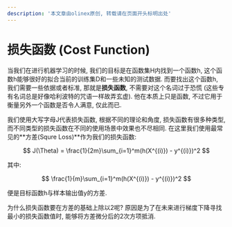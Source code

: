 ```yaml
---
description: '本文章由olinex原创, 转载请在页面开头标明出处'
---
```


# 损失函数 \(Cost Function\)

当我们在进行机器学习的时候, 我们的目标是在函数集H内找到一个函数h, 这个函数h能够很好的拟合当前的训练集D和一些未知的测试数据. 而要找出这个函数h, 我们需要一些依据或者标准, 那就是**损失函数**, 不需要对这个名词过于恐慌 \(这些专有名词总是好像哈利波特的咒语一样故弄玄虚\). 他在本质上只是函数, 不过它用于衡量另外一个函数是否令人满意, 仅此而已.

我们使用大写字母J代表损失函数, 根据不同的理论和角度, 损失函数有很多种类型, 而不同类型的损失函数在不同的使用场景中效果也不尽相同. 在这里我们使用最常见的**方差\(Squre Loss\)**作为我们的损失函数:

$$
J(\Theta) = \frac{1}{2m}\sum_{i=1}^m(h(X^{(i)}) - y^{(i)})^2
$$

其中:

$$
\frac{1}{m}\sum_{i=1}^m(h(X^{(i)}) - y^{(i)})^2
$$

便是目标函数h与样本输出值y的方差. 

为什么损失函数要在方差的基础上除以2呢? 原因是为了在未来进行梯度下降寻找最小的损失函数值时, 能够将方差微分后的2次方项抵消. 

